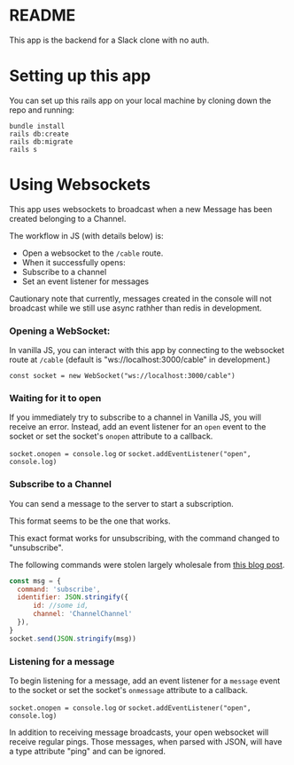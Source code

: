 # README

This app is the backend for a Slack clone with no auth.

# Setting up this app

You can set up this rails app on your local machine by cloning down the repo and running:

```
bundle install
rails db:create
rails db:migrate
rails s
```

# Using Websockets

This app uses websockets to broadcast when a new Message has been created belonging to a Channel.

The workflow in JS (with details below) is:

- Open a websocket to the `/cable` route.
- When it successfully opens:
- Subscribe to a channel
- Set an event listener for messages

Cautionary note that currently, messages created in the console will not broadcast while we still use async rathher than redis in development.

### Opening a WebSocket:
In vanilla JS, you can interact with this app by connecting to the websocket route at `/cable` (default is "ws://localhost:3000/cable" in development.)

`const socket = new WebSocket("ws://localhost:3000/cable")`

### Waiting for it to open

If you immediately try to subscribe to a channel in Vanilla JS, you will receive an error. Instead, add an event listener for an `open` event to the socket or set the socket's `onopen` attribute to a callback.

`socket.onopen = console.log`
or
`socket.addEventListener("open", console.log)`

### Subscribe to a Channel

You can send a message to the server to start a subscription.

This format seems to be the one that works.

This exact format works for unsubscribing, with the command changed to "unsubscribe".

The following commands were stolen largely wholesale from [this blog post](https://medium.com/@valentinowong/using-rails-action-cable-with-a-vanilla-javascript-front-end-1e00ed90067e).

```JavaScript
const msg = {
  command: 'subscribe',
  identifier: JSON.stringify({
      id: //some id,
      channel: 'ChannelChannel'
  }),
}
socket.send(JSON.stringify(msg))
```

### Listening for a message

To begin listening for a message, add an event listener for a `message` event to the socket or set the socket's `onmessage` attribute to a callback.

`socket.onopen = console.log`
or
`socket.addEventListener("open", console.log)`

In addition to receiving message broadcasts, your open websocket will receive regular pings. Those messages, when parsed with JSON, will have a type attribute "ping" and can be ignored.
